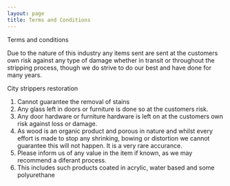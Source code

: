 ```yaml
---
layout: page
title: Terms and Conditions
---
```


Terms and conditions

Due to the nature of this industry any items sent are sent at the customers own risk against any type of damage whether in transit or throughout the stripping process, though we do strive to do our best and have done for many years.

City strippers restoration

1. Cannot guarantee the removal of stains
2. Any glass left in doors or furniture is done so at the customers risk.
3. Any door hardware or furniture hardware is left on at the customers own risk against loss or damage.
4. As wood is an organic product and porous in nature and whilst every effort is made to stop any shrinking, bowing or distortion we cannot guarantee this will not happen. It is a very rare accurance.
5. Please inform us of any value in the item if known, as we may recommend a diferant process.
6. This includes such products coated in acrylic, water based and some polyurethane
